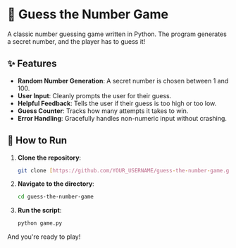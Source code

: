 # 🎲 Guess the Number Game

A classic number guessing game written in Python. The program generates a secret number, and the player has to guess it!

## ✨ Features

- **Random Number Generation**: A secret number is chosen between 1 and 100.
- **User Input**: Cleanly prompts the user for their guess.
- **Helpful Feedback**: Tells the user if their guess is too high or too low.
- **Guess Counter**: Tracks how many attempts it takes to win.
- **Error Handling**: Gracefully handles non-numeric input without crashing.

## 🚀 How to Run

1.  **Clone the repository**:
    ```sh
    git clone [https://github.com/YOUR_USERNAME/guess-the-number-game.git](https://github.com/YOUR_USERNAME/guess-the-number-game.git)
    ```
2.  **Navigate to the directory**:
    ```sh
    cd guess-the-number-game
    ```
3.  **Run the script**:
    ```sh
    python game.py
    ```

And you're ready to play!
